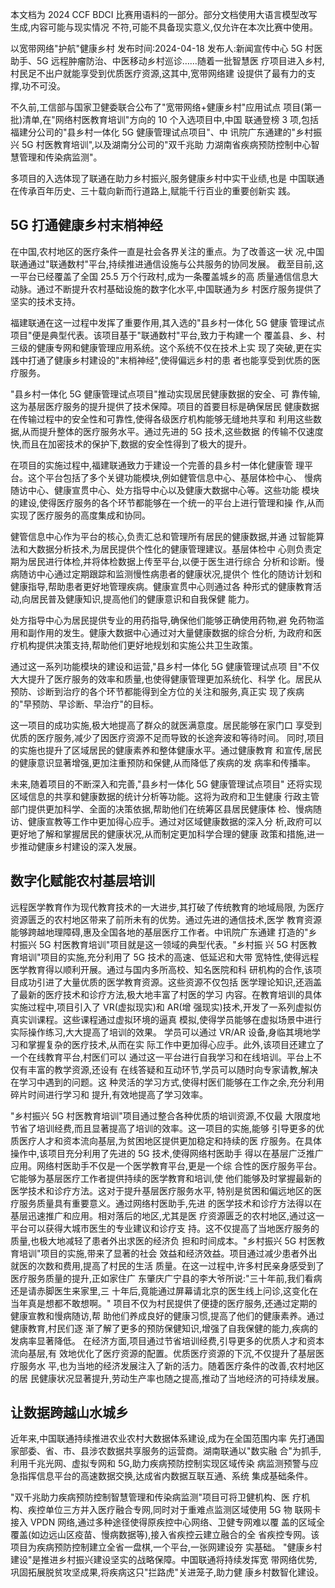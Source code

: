 本文档为 2024 CCF BDCI 比赛用语料的一部分。部分文档使用大语言模型改写生成,内容可能与现实情况 不符,可能不具备现实意义,仅允许在本次比赛中使用。 

以宽带网络"护航"健康乡村 发布时间:2024-04-18 发布人:新闻宣传中心 5G 村医助手、5G 远程肿瘤防治、中医移动乡村巡诊……随着一批智慧医 疗项目进入乡村,村民足不出户就能享受到优质医疗资源,这其中,宽带网络建 设提供了最有力的支撑,功不可没。

不久前,工信部与国家卫健委联合公布了"宽带网络+健康乡村"应用试点 项目(第一批)清单,在"网络村医教育培训"方向的 10 个入选项目中,中国 联通登榜 3 项,包括福建分公司的"县乡村一体化 5G 健康管理试点项目"、中 讯院广东通建的"乡村振兴 5G 村医教育培训",以及湖南分公司的"双千兆助 力湖南省疾病预防控制中心智慧管理和传染病监测"。

多项目的入选体现了联通在助力乡村振兴,服务健康乡村中实干业绩,也是 中国联通在传承百年历史、三十载向新而行道路上,赋能千行百业的重要创新实 践。

## 5G 打通健康乡村末梢神经

在中国,农村地区的医疗条件一直是社会各界关注的重点。为了改善这一状 况,中国联通通过"联通数村"平台,持续推进通信设施与公共服务的协同发展。 截至目前,这一平台已经覆盖了全国 25.5 万个行政村,成为一条覆盖城乡的高 质量通信信息大动脉。通过不断提升农村基础设施的数字化水平,中国联通为乡 村医疗服务提供了坚实的技术支持。

福建联通在这一过程中发挥了重要作用,其入选的"县乡村一体化 5G 健康 管理试点项目"便是典型代表。该项目基于"联通数村"平台,致力于构建一个 覆盖县、乡、村三级的健康专网和健康管理应用系统。这个系统不仅在技术上实 现了突破,更在实践中打通了健康乡村建设的"末梢神经",使得偏远乡村的患 者也能享受到优质的医疗服务。

"县乡村一体化 5G 健康管理试点项目"推动实现居民健康数据的安全、可 靠传输,这为基层医疗服务的提升提供了技术保障。项目的首要目标是确保居民 健康数据在传输过程中的安全性和可靠性,使得各级医疗机构能够无缝地共享和 利用这些数据,从而提升整体的医疗服务水平。通过先进的 5G 技术,这些数据 的传输不仅速度快,而且在加密技术的保护下,数据的安全性得到了极大的提升。

在项目的实施过程中,福建联通致力于建设一个完善的县乡村一体化健康管 理平台。这个平台包括了多个关键功能模块,例如健管信息中心、基层体检中心、 慢病随访中心、健康宣贯中心、处方指导中心以及健康大数据中心等。这些功能 模块的建设,使得医疗服务的各个环节都能够在一个统一的平台上进行管理和操 作,从而实现了医疗服务的高度集成和协同。

健管信息中心作为平台的核心,负责汇总和管理所有居民的健康数据,并通 过智能算法和大数据分析技术,为居民提供个性化的健康管理建议。基层体检中 心则负责定期为居民进行体检,并将体检数据上传至平台,以便于医生进行综合 分析和诊断。慢病随访中心通过定期跟踪和监测慢性病患者的健康状况,提供个 性化的随访计划和健康指导,帮助患者更好地管理疾病。健康宣贯中心则通过各 种形式的健康教育活动,向居民普及健康知识,提高他们的健康意识和自我保健 能力。

处方指导中心为居民提供专业的用药指导,确保他们能够正确使用药物,避 免药物滥用和副作用的发生。健康大数据中心通过对大量健康数据的综合分析, 为政府和医疗机构提供决策支持,帮助他们更好地规划和实施公共卫生政策。

通过这一系列功能模块的建设和运营,"县乡村一体化 5G 健康管理试点项 目"不仅大大提升了医疗服务的效率和质量,也使得健康管理更加系统化、科学 化。居民从预防、诊断到治疗的各个环节都能得到全方位的关注和服务,真正实 现了疾病的"早预防、早诊断、早治疗"的目标。

这一项目的成功实施,极大地提高了群众的就医满意度。居民能够在家门口 享受到优质的医疗服务,减少了因医疗资源不足而导致的长途奔波和等待时间。 同时,项目的实施也提升了区域居民的健康素养和整体健康水平。通过健康教育 和宣传,居民的健康意识显著增强,更加注重预防和保健,从而降低了疾病的发 病率和传播率。

未来,随着项目的不断深入和完善,"县乡村一体化 5G 健康管理试点项目" 还将实现区域信息的共享和健康数据的统计分析等功能。这将为政府和卫生健康 行政主管部门提供更加科学、全面的决策依据,帮助他们在统筹区县居民健康体 检、慢病随访、健康宣教等工作中更加得心应手。通过对区域健康数据的深入分 析,政府可以更好地了解和掌握居民的健康状况,从而制定更加科学合理的健康 政策和措施,进一步推动健康乡村建设的深入发展。 

## 数字化赋能农村基层培训

远程医学教育作为现代教育技术的一大进步,其打破了传统教育的地域局限, 为医疗资源匮乏的农村地区带来了前所未有的优势。通过先进的通信技术,医学 教育资源能够跨越地理障碍,惠及全国各地的基层医疗工作者。中讯院广东通建 打造的"乡村振兴 5G 村医教育培训"项目就是这一领域的典型代表。"乡村振 兴 5G 村医教育培训"项目的实施,充分利用了 5G 技术的高速、低延迟和大带 宽特性,使得远程医学教育得以顺利开展。通过与国内多所高校、知名医院和科 研机构的合作,该项目成功引进了大量优质的医学教育资源。这些资源不仅包括 医学理论知识,还涵盖了最新的医疗技术和诊疗方法,极大地丰富了村医的学习 内容。在教育培训的具体实施过程中,项目引入了 VR(虚拟现实)和 AR(增 强现实)技术,开发了一系列虚拟仿真实训课程。这些课程通过虚拟环境的逼真 模拟,使得学员能够在虚拟场景中进行实际操作练习,大大提高了培训的效果。 学员可以通过 VR/AR 设备,身临其境地学习和掌握复杂的医疗技术,从而在实 际工作中更加得心应手。此外,该项目还建立了一个在线教育平台,村医们可以 通过这一平台进行自我学习和在线培训。平台上不仅有丰富的教学资源,还设有 在线答疑和互动环节,学员可以随时向专家请教,解决在学习中遇到的问题。这 种灵活的学习方式,使得村医们能够在工作之余,充分利用碎片时间进行学习和 提升,有效地提高了学习效率。

"乡村振兴 5G 村医教育培训"项目通过整合各种优质的培训资源,不仅最 大限度地节省了培训经费,而且显著提高了培训的效率。这一项目的实施,能够 引导更多的优质医疗人才和资本流向基层,为贫困地区提供更加稳定和持续的医 疗服务。在具体操作中,该项目充分利用了先进的 5G 技术,使得网络村医助手 得以在基层广泛推广应用。网络村医助手不仅是一个医学教育平台,更是一个综 合性的医疗服务平台。它能够为基层医疗工作者提供持续的医学教育和培训,使 他们能够及时掌握最新的医学技术和诊疗方法。这对于提升基层医疗服务水平, 特别是贫困和偏远地区的医疗服务质量具有重要意义。通过网络村医助手,先进 的医学技术和诊疗方法得以在基层迅速推广和应用。相对落后的地区,尤其是医 疗资源匮乏的农村地区,通过这一平台可以获得大城市医生的专业建议和诊疗支 持。这不仅提高了当地医疗服务的质量,也极大地减轻了患者外出求医的经济负 担和时间成本。"乡村振兴 5G 村医教育培训"项目的实施,带来了显著的社会 效益和经济效益。项目通过减少患者外出就医的次数和费用,提高了村民的生活 质量。在这一过程中,许多村民亲身感受到了医疗服务质量的提升,正如家住广 东肇庆广宁县的李大爷所说:"三十年前,我们看病还是请赤脚医生来家里,三 十年后,竟能通过屏幕请北京的医生线上问诊,这变化在当年真是想都不敢想啊。" 项目不仅为村民提供了便捷的医疗服务,还通过定期的健康宣教和慢病随访,帮 助他们养成良好的健康习惯,提高了他们的健康素养。通过健康教育,村民们逐 渐了解了更多的预防保健知识,增强了自我保健的能力,疾病的发病率显著降低。 在经济方面,项目通过节省培训经费,引导更多的优质人才和资本流向基层,有 效地优化了医疗资源的配置。优质医疗资源的下沉,不仅提升了基层医疗服务水 平,也为当地的经济发展注入了新的活力。随着医疗条件的改善,农村地区的居 民健康状况显著提升,劳动生产率也随之提高,推动了当地经济的可持续发展。 

## 让数据跨越山水城乡

近年来,中国联通持续推进农业农村大数据体系建设,成为在全国范围内率 先打通国家部委、省、市、县涉农数据共享服务的运营商。湖南联通以"数实融 合"为抓手,利用千兆光网、虚拟专网和 5G,助力疾病预防控制实现区域传染 病监测预警与应急指挥信息平台的高速数据交换,达成省内数据互联互通、系统 集成基础条件。

"双千兆助力疾病预防控制智慧管理和传染病监测"项目可将卫健机构、医 疗机构、疾控单位三方并入医疗融合专网,同时对于重难点监测区域使用 5G 物 联网卡接入 VPDN 网络,通过多种途径使得原疾控中心网络、卫健专网难以覆 盖的区域全覆盖(如边远山区疫苗、慢病数据等),接入省疾控云建立融合的全 省疾控专网。该项目为疾病预防控制建立全省一盘棋,一个平台,一张网建设夯 实基础。 "健康乡村建设"是推进乡村振兴建设坚实的战略保障。中国联通将持续发挥宽 带网络优势,巩固拓展脱贫攻坚成果,将疾病这只"拦路虎"关进笼子,助力健 康乡村数智化建设。